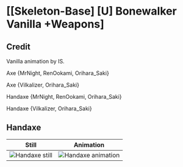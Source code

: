 # [\[Skeleton-Base\] \[U\] Bonewalker Vanilla +Weapons]

## Credit

Vanilla animation by IS.

Axe {MrNight, RenOokami, Orihara_Saki}

Axe {Vilkalizer, Orihara_Saki}

Handaxe {MrNight, RenOokami, Orihara_Saki}

Handaxe {Vilkalizer, Orihara_Saki}
	
## Handaxe

| Still | Animation |
| :---: | :-------: |
| ![Handaxe still](./Handaxe_000.png) | ![Handaxe animation](./Handaxe.gif) |

